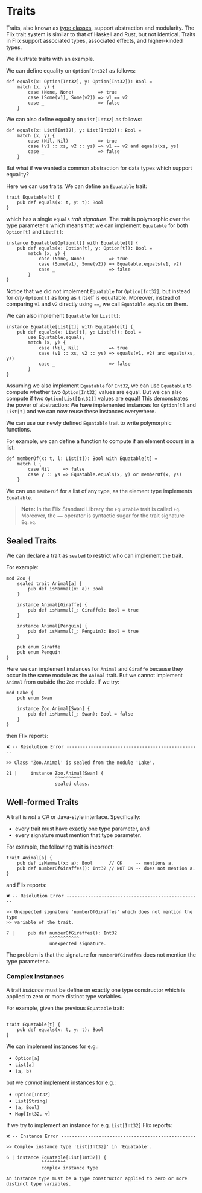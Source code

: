 # Traits

Traits, also known as [type classes](https://en.wikipedia.org/wiki/Type_class),
support abstraction and modularity. The Flix trait system is similar to that of
Haskell and Rust, but not identical. Traits in Flix support associated types,
associated effects, and higher-kinded types. 

We illustrate traits with an example.

We can define equality on `Option[Int32]` as follows:

```flix
def equals(x: Option[Int32], y: Option[Int32]): Bool = 
    match (x, y) {
        case (None, None)         => true
        case (Some(v1), Some(v2)) => v1 == v2
        case _                    => false
    }
```

We can also define equality on `List[Int32]` as follows:

```flix
def equals(x: List[Int32], y: List[Int32]): Bool = 
    match (x, y) {
        case (Nil, Nil)           => true
        case (v1 :: xs, v2 :: ys) => v1 == v2 and equals(xs, ys)
        case _                    => false
    }
```

But what if we wanted a common abstraction for data types which support
equality? 

Here we can use traits. We can define an `Equatable` trait:

```flix
trait Equatable[t] {
    pub def equals(x: t, y: t): Bool
}
```

which has a single `equals` _trait signature_. The trait is polymorphic over the
type parameter `t` which means that we can implement `Equatable` for both
`Option[t]` and `List[t]`: 

```flix
instance Equatable[Option[t]] with Equatable[t] {
    pub def equals(x: Option[t], y: Option[t]): Bool = 
        match (x, y) {
            case (None, None)         => true
            case (Some(v1), Some(v2)) => Equatable.equals(v1, v2)
            case _                    => false
        }
}
```

Notice that we did not implement `Equatable` for `Option[Int32]`, but instead
for _any_ `Option[t]` as long as `t` itself is equatable. Moreover, instead of
comparing `v1` and `v2` directly using `==`, we call `Equatable.equals` on them. 

We can also implement `Equatable` for `List[t]`:

```flix
instance Equatable[List[t]] with Equatable[t] {
    pub def equals(x: List[t], y: List[t]): Bool = 
        use Equatable.equals;
        match (x, y) {
            case (Nil, Nil)           => true
            case (v1 :: xs, v2 :: ys) => equals(v1, v2) and equals(xs, ys)
            case _                    => false
        }
}
```

Assuming we also implement `Equatable` for `Int32`, we can use `Equatable` to
compute whether two `Option[Int32]` values are equal. But we can also compute if
two `Option[List[Int32]]` values are equal! This demonstrates the power of
abstraction: We have implemented instances for `Option[t]` and `List[t]` and we
can now reuse these instances everywhere. 

We can use our newly defined `Equatable` trait to write polymorphic functions.

For example, we can define a function to compute if an element occurs in a list:

```flix
def memberOf(x: t, l: List[t]): Bool with Equatable[t] = 
    match l {
        case Nil     => false
        case y :: ys => Equatable.equals(x, y) or memberOf(x, ys)
    }
```

We can use `memberOf` for a list of any type, as the element type implements
`Equatable`.

> **Note:** In the Flix Standard Library the `Equatable` trait is called `Eq`.
> Moreover, the `==` operator is syntactic sugar for the trait signature
> `Eq.eq`.

## Sealed Traits

We can declare a trait as `sealed` to restrict who can implement the trait.

For example:

```flix
mod Zoo {
    sealed trait Animal[a] {
        pub def isMammal(x: a): Bool
    }

    instance Animal[Giraffe] {
        pub def isMammal(_: Giraffe): Bool = true
    }

    instance Animal[Penguin] {
        pub def isMammal(_: Penguin): Bool = true
    }

    pub enum Giraffe
    pub enum Penguin
}
```

Here we can implement instances for `Animal` and `Giraffe` because they occur in
the same module as the `Animal` trait. But we cannot implement `Animal` from
outside the `Zoo` module. If we try: 

```flix
mod Lake {
    pub enum Swan

    instance Zoo.Animal[Swan] {
        pub def isMammal(_: Swan): Bool = false
    }
}
```

then Flix reports:

```
❌ -- Resolution Error -------------------------------------------------- 

>> Class 'Zoo.Animal' is sealed from the module 'Lake'.

21 |     instance Zoo.Animal[Swan] {
                  ^^^^^^^^^^
                  sealed class.
```


## Well-formed Traits

A trait is _not_ a C\# or Java-style interface. Specifically:

- every trait must have exactly one type parameter, and
- every signature must mention that type parameter.

For example, the following trait is incorrect:

```flix
trait Animal[a] {
    pub def isMammal(x: a): Bool      // OK     -- mentions a.
    pub def numberOfGiraffes(): Int32 // NOT OK -- does not mention a.
}
```

and Flix reports:

```
❌ -- Resolution Error -------------------------------------------------- 

>> Unexpected signature 'numberOfGiraffes' which does not mention the type 
>> variable of the trait.

7 |     pub def numberOfGiraffes(): Int32 
                ^^^^^^^^^^^
                unexpected signature.
```

The problem is that the signature for `numberOfGiraffes` does not mention the
type parameter `a`. 

### Complex Instances

A trait _instance_ must be define on exactly one type constructor which is
applied to zero or more distinct type variables. 

For example, given the previous `Equatable` trait:

```flix

trait Equatable[t] {
    pub def equals(x: t, y: t): Bool
}
```

We can implement instances for e.g.:

- `Option[a]`
- `List[a]`
- `(a, b)`

but we _cannot_ implement instances for e.g.:

- `Option[Int32]`
- `List[String]`
- `(a, Bool)` 
- `Map[Int32, v]`

If we try to implement an instance for e.g. `List[Int32]` Flix reports:

```
❌ -- Instance Error -------------------------------------------------- 

>> Complex instance type 'List[Int32]' in 'Equatable'.

6 | instance Equatable[List[Int32]] {
             ^^^^^^^^^
             complex instance type

An instance type must be a type constructor applied to zero or more distinct type variables.
```